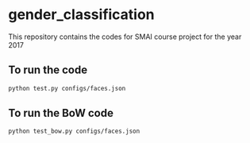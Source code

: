 # gender_classification
This repository contains the codes for SMAI course project for the year 2017

## To run the code 

``` bash
python test.py configs/faces.json
```


## To run the BoW code 

``` bash
python test_bow.py configs/faces.json
```
